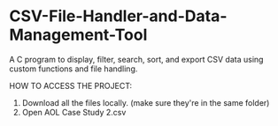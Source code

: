 # CSV-File-Handler-and-Data-Management-Tool
A C program to display, filter, search, sort, and export CSV data using custom functions and file handling.

HOW TO ACCESS THE PROJECT:
1. Download all the files locally. (make sure they're in the same folder)
2. Open AOL Case Study 2.csv
